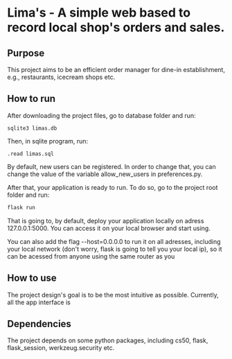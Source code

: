 Lima's - A simple web based to record local shop's orders and sales.
=============================

## Purpose

This project aims to be an efficient order manager for dine-in establishment, e.g., restaurants, icecream shops etc.

## How to run

After downloading the project files, go to database folder and run:
```console
sqlite3 limas.db
```
Then, in sqlite program, run:
```sqlite3
.read limas.sql
```
By default, new users can be registered. In order to change that, you can change the value of the variable allow_new_users in preferences.py.

After that, your application is ready to run. To do so, go to the project root folder and run:
```bash
flask run
```
That is going to, by default, deploy your application locally on adress 127.0.0.1:5000. You can access it on your local browser and start using.

You can also add the flag --host=0.0.0.0 to run it on all adresses, including your local network (don't worry, flask is going to tell you your local ip), so it can be acessed from anyone using the same router as you

## How to use

The project design's goal is to be the most intuitive as possible. Currently, all the app interface is 

## Dependencies

The project depends on some python packages, including cs50, flask, flask_session, werkzeug.security etc.

